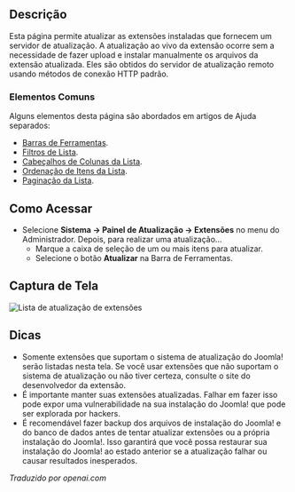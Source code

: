 <!-- Filename: Help4.x:Extensions:_Update  / Display title: Extensões: Atualização -->

## Descrição

Esta página permite atualizar as extensões instaladas que fornecem um servidor de atualização. A atualização ao vivo da extensão ocorre sem a necessidade de fazer upload e instalar manualmente os arquivos da extensão atualizada. Eles são obtidos do servidor de atualização remoto usando métodos de conexão HTTP padrão.

### Elementos Comuns

Alguns elementos desta página são abordados em artigos de Ajuda separados:

* [Barras de Ferramentas](jdocmanual?article=help/common-elements/toolbars).
* [Filtros de Lista](jdocmanual?article=help/common-elements/list-filters).
* [Cabeçalhos de Colunas da Lista](jdocmanual?article=help/common-elements/list-column-headers).
* [Ordenação de Itens da Lista](jdocmanual?article=help/common-elements/list-ordering).
* [Paginação da Lista](jdocmanual?article=help/common-elements/list-pagination).

## Como Acessar

- Selecione **Sistema → Painel de Atualização → Extensões** no menu do
  Administrador. Depois, para realizar uma atualização...
  - Marque a caixa de seleção de um ou mais itens para atualizar.
  - Selecione o botão **Atualizar** na Barra de Ferramentas.

## Captura de Tela

![Lista de atualização de extensões](../../../ptbr/images/extensions/update-list.png)

## Dicas

- Somente extensões que suportam o sistema de atualização do Joomla! serão listadas nesta tela. Se você usar extensões que não suportam o sistema de atualização ou não tiver certeza, consulte o site do desenvolvedor da extensão.
- É importante manter suas extensões atualizadas. Falhar em fazer isso pode expor uma vulnerabilidade na sua instalação do Joomla! que pode ser explorada por hackers.
- É recomendável fazer backup dos arquivos de instalação do Joomla! e do banco de dados antes de tentar atualizar extensões ou a própria instalação do Joomla!. Isso garantirá que você possa restaurar sua instalação do Joomla! ao estado anterior se a atualização falhar ou causar resultados inesperados.

*Traduzido por openai.com*

